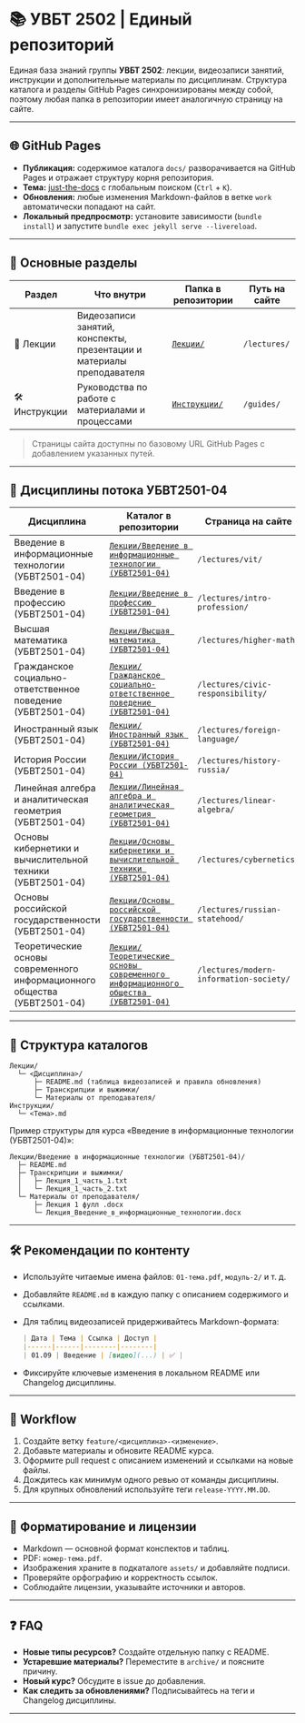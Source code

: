 # 📚 УВБТ 2502 | Единый репозиторий

Единая база знаний группы **УВБТ 2502**: лекции, видеозаписи занятий, инструкции и дополнительные материалы по дисциплинам. Структура каталога и разделы GitHub Pages синхронизированы между собой, поэтому любая папка в репозитории имеет аналогичную страницу на сайте.

---

## 🌐 GitHub Pages

* **Публикация:** содержимое каталога `docs/` разворачивается на GitHub Pages и отражает структуру корня репозитория.
* **Тема:** [just-the-docs](https://just-the-docs.github.io/just-the-docs/) с глобальным поиском (`Ctrl` + `K`).
* **Обновления:** любые изменения Markdown-файлов в ветке `work` автоматически попадают на сайт.
* **Локальный предпросмотр:** установите зависимости (`bundle install`) и запустите `bundle exec jekyll serve --livereload`.

---

## 📘 Основные разделы

| Раздел | Что внутри | Папка в репозитории | Путь на сайте |
| ------ | ---------- | ------------------- | ------------- |
| 📘 Лекции | Видеозаписи занятий, конспекты, презентации и материалы преподавателя | [`Лекции/`](./%D0%9B%D0%B5%D0%BA%D1%86%D0%B8%D0%B8/) | `/lectures/` |
| 🛠 Инструкции | Руководства по работе с материалами и процессами | [`Инструкции/`](./%D0%98%D0%BD%D1%81%D1%82%D1%80%D1%83%D0%BA%D1%86%D0%B8%D0%B8/) | `/guides/` |

> Страницы сайта доступны по базовому URL GitHub Pages с добавлением указанных путей.

---

## 📗 Дисциплины потока УБВТ2501-04

| Дисциплина | Каталог в репозитории | Страница на сайте |
| ---------- | --------------------- | ----------------- |
| Введение в информационные технологии (УБВТ2501-04) | [`Лекции/Введение в информационные технологии (УБВТ2501-04)`](./%D0%9B%D0%B5%D0%BA%D1%86%D0%B8%D0%B8/%D0%92%D0%B2%D0%B5%D0%B4%D0%B5%D0%BD%D0%B8%D0%B5%20%D0%B2%20%D0%B8%D0%BD%D1%84%D0%BE%D1%80%D0%BC%D0%B0%D1%86%D0%B8%D0%BE%D0%BD%D0%BD%D1%8B%D0%B5%20%D1%82%D0%B5%D1%85%D0%BD%D0%BE%D0%BB%D0%BE%D0%B3%D0%B8%D0%B8%20(%D0%A3%D0%91%D0%92%D0%A22501-04)/) | `/lectures/vit/` |
| Введение в профессию (УБВТ2501-04) | [`Лекции/Введение в профессию (УБВТ2501-04)`](./%D0%9B%D0%B5%D0%BA%D1%86%D0%B8%D0%B8/%D0%92%D0%B2%D0%B5%D0%B4%D0%B5%D0%BD%D0%B8%D0%B5%20%D0%B2%20%D0%BF%D1%80%D0%BE%D1%84%D0%B5%D1%81%D1%81%D0%B8%D1%8E%20(%D0%A3%D0%91%D0%92%D0%A22501-04)/) | `/lectures/intro-profession/` |
| Высшая математика (УБВТ2501-04) | [`Лекции/Высшая математика (УБВТ2501-04)`](./%D0%9B%D0%B5%D0%BA%D1%86%D0%B8%D0%B8/%D0%92%D1%8B%D1%81%D1%88%D0%B0%D1%8F%20%D0%BC%D0%B0%D1%82%D0%B5%D0%BC%D0%B0%D1%82%D0%B8%D0%BA%D0%B0%20(%D0%A3%D0%91%D0%92%D0%A22501-04)/) | `/lectures/higher-math/` |
| Гражданское социально-ответственное поведение (УБВТ2501-04) | [`Лекции/Гражданское социально-ответственное поведение (УБВТ2501-04)`](./%D0%9B%D0%B5%D0%BA%D1%86%D0%B8%D0%B8/%D0%93%D1%80%D0%B0%D0%B6%D0%B4%D0%B0%D0%BD%D1%81%D0%BA%D0%BE%D0%B5%20%D1%81%D0%BE%D1%86%D0%B8%D0%B0%D0%BB%D1%8C%D0%BD%D0%BE-%D0%BE%D1%82%D0%B2%D0%B5%D1%82%D1%81%D1%82%D0%B2%D0%B5%D0%BD%D0%BD%D0%BE%D0%B5%20%D0%BF%D0%BE%D0%B2%D0%B5%D0%B4%D0%B5%D0%BD%D0%B8%D0%B5%20(%D0%A3%D0%91%D0%92%D0%A22501-04)/) | `/lectures/civic-responsibility/` |
| Иностранный язык (УБВТ2501-04) | [`Лекции/Иностранный язык (УБВТ2501-04)`](./%D0%9B%D0%B5%D0%BA%D1%86%D0%B8%D0%B8/%D0%98%D0%BD%D0%BE%D1%81%D1%82%D1%80%D0%B0%D0%BD%D0%BD%D1%8B%D0%B9%20%D1%8F%D0%B7%D1%8B%D0%BA%20(%D0%A3%D0%91%D0%92%D0%A22501-04)/) | `/lectures/foreign-language/` |
| История России (УБВТ2501-04) | [`Лекции/История России (УБВТ2501-04)`](./%D0%9B%D0%B5%D0%BA%D1%86%D0%B8%D0%B8/%D0%98%D1%81%D1%82%D0%BE%D1%80%D0%B8%D1%8F%20%D0%A0%D0%BE%D1%81%D1%81%D0%B8%D0%B8%20(%D0%A3%D0%91%D0%92%D0%A22501-04)/) | `/lectures/history-russia/` |
| Линейная алгебра и аналитическая геометрия (УБВТ2501-04) | [`Лекции/Линейная алгебра и аналитическая геометрия (УБВТ2501-04)`](./%D0%9B%D0%B5%D0%BA%D1%86%D0%B8%D0%B8/%D0%9B%D0%B8%D0%BD%D0%B5%D0%B9%D0%BD%D0%B0%D1%8F%20%D0%B0%D0%BB%D0%B3%D0%B5%D0%B1%D1%80%D0%B0%20%D0%B8%20%D0%B0%D0%BD%D0%B0%D0%BB%D0%B8%D1%82%D0%B8%D1%87%D0%B5%D1%81%D0%BA%D0%B0%D1%8F%20%D0%B3%D0%B5%D0%BE%D0%BC%D0%B5%D1%82%D1%80%D0%B8%D1%8F%20(%D0%A3%D0%91%D0%92%D0%A22501-04)/) | `/lectures/linear-algebra/` |
| Основы кибернетики и вычислительной техники (УБВТ2501-04) | [`Лекции/Основы кибернетики и вычислительной техники (УБВТ2501-04)`](./%D0%9B%D0%B5%D0%BA%D1%86%D0%B8%D0%B8/%D0%9E%D1%81%D0%BD%D0%BE%D0%B2%D1%8B%20%D0%BA%D0%B8%D0%B1%D0%B5%D1%80%D0%BD%D0%B5%D1%82%D0%B8%D0%BA%D0%B8%20%D0%B8%20%D0%B2%D1%8B%D1%87%D0%B8%D1%81%D0%BB%D0%B8%D1%82%D0%B5%D0%BB%D1%8C%D0%BD%D0%BE%D0%B9%20%D1%82%D0%B5%D1%85%D0%BD%D0%B8%D0%BA%D0%B8%20(%D0%A3%D0%91%D0%92%D0%A22501-04)/) | `/lectures/cybernetics/` |
| Основы российской государственности (УБВТ2501-04) | [`Лекции/Основы российской государственности (УБВТ2501-04)`](./%D0%9B%D0%B5%D0%BA%D1%86%D0%B8%D0%B8/%D0%9E%D1%81%D0%BD%D0%BE%D0%B2%D1%8B%20%D1%80%D0%BE%D1%81%D1%81%D0%B8%D0%B9%D1%81%D0%BA%D0%BE%D0%B9%20%D0%B3%D0%BE%D1%81%D1%83%D0%B4%D0%B0%D1%80%D1%81%D1%82%D0%B2%D0%B5%D0%BD%D0%BD%D0%BE%D1%81%D1%82%D0%B8%20(%D0%A3%D0%91%D0%92%D0%A22501-04)/) | `/lectures/russian-statehood/` |
| Теоретические основы современного информационного общества (УБВТ2501-04) | [`Лекции/Теоретические основы современного информационного общества (УБВТ2501-04)`](./%D0%9B%D0%B5%D0%BA%D1%86%D0%B8%D0%B8/%D0%A2%D0%B5%D0%BE%D1%80%D0%B5%D1%82%D0%B8%D1%87%D0%B5%D1%81%D0%BA%D0%B8%D0%B5%20%D0%BE%D1%81%D0%BD%D0%BE%D0%B2%D1%8B%20%D1%81%D0%BE%D0%B2%D1%80%D0%B5%D0%BC%D0%B5%D0%BD%D0%BD%D0%BE%D0%B3%D0%BE%20%D0%B8%D0%BD%D1%84%D0%BE%D1%80%D0%BC%D0%B0%D1%86%D0%B8%D0%BE%D0%BD%D0%BD%D0%BE%D0%B3%D0%BE%20%D0%BE%D0%B1%D1%89%D0%B5%D1%81%D1%82%D0%B2%D0%B0%20(%D0%A3%D0%91%D0%92%D0%A22501-04)/) | `/lectures/modern-information-society/` |

---

## 📂 Структура каталогов

```text
Лекции/
  └─ <Дисциплина>/
      ├─ README.md (таблица видеозаписей и правила обновления)
      ├─ Транскрипции и выжимки/
      └─ Материалы от преподавателя/
Инструкции/
  └─ <Тема>.md
```

Пример структуры для курса «Введение в информационные технологии (УБВТ2501-04)»:

```text
Лекции/Введение в информационные технологии (УБВТ2501-04)/
  ├─ README.md
  ├─ Транскрипции и выжимки/
  │   ├─ Лекция_1_часть_1.txt
  │   └─ Лекция_1_часть_2.txt
  └─ Материалы от преподавателя/
      ├─ Лекция 1 фулл .docx
      └─ Лекция_Введение_в_информационные_технологии.docx
```

---

## 🛠 Рекомендации по контенту

* Используйте читаемые имена файлов: `01-тема.pdf`, `модуль-2/` и т. д.
* Добавляйте `README.md` в каждую папку с описанием содержимого и ссылками.
* Для таблиц видеозаписей придерживайтесь Markdown-формата:

  ```md
  | Дата | Тема | Ссылка | Доступ |
  |------|------|--------|--------|
  | 01.09 | Введение | [видео](...) | ✅ |
  ```

* Фиксируйте ключевые изменения в локальном README или Changelog дисциплины.

---

## 🔄 Workflow

1. Создайте ветку `feature/<дисциплина>-<изменение>`.
2. Добавьте материалы и обновите README курса.
3. Оформите pull request с описанием изменений и ссылками на новые файлы.
4. Дождитесь как минимум одного ревью от команды дисциплины.
5. Для крупных обновлений используйте теги `release-YYYY.MM.DD`.

---

## 🧾 Форматирование и лицензии

* Markdown — основной формат конспектов и таблиц.
* PDF: `номер-тема.pdf`.
* Изображения храните в подкаталоге `assets/` и добавляйте подписи.
* Проверяйте орфографию и корректность ссылок.
* Соблюдайте лицензии, указывайте источники и авторов.

---

## ❓ FAQ

* **Новые типы ресурсов?** Создайте отдельную папку с README.
* **Устаревшие материалы?** Переместите в `archive/` и поясните причину.
* **Новый курс?** Обсудите в issue до добавления.
* **Как следить за обновлениями?** Подписывайтесь на теги и Changelog дисциплины.

---
